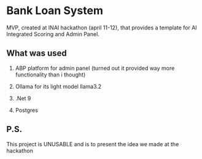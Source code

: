 
# Bank Loan System

MVP, created at INAI hackathon (april 11-12), that provides a template for AI Integrated Scoring and Admin Panel.



## What was used
1. ABP platform for admin panel (turned out it provided way more functionality than i thought)

2. Ollama for its light model llama3.2

3. .Net 9

4. Postgres



## P.S.

This project is UNUSABLE and is to present the idea we made at the hackathon

